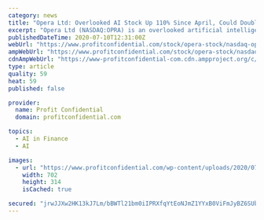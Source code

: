 ```yaml
---
category: news
title: "Opera Ltd: Overlooked AI Stock Up 110% Since April, Could Double Again"
excerpt: "Opera Ltd (NASDAQ:OPRA) is an overlooked artificial intelligence (AI) company that has been experiencing tremendous growth, with first-quarter revenue up 177%. OPRA stock is up 110% since April. Although the COVID-19 pandemic has created uncertainty,"
publishedDateTime: 2020-07-10T12:31:00Z
webUrl: "https://www.profitconfidential.com/stock/opera-stock/nasdaq-opra-overlooked-ai-stock-up/"
ampWebUrl: "https://www.profitconfidential.com/stock/opera-stock/nasdaq-opra-overlooked-ai-stock-up/amp/"
cdnAmpWebUrl: "https://www-profitconfidential-com.cdn.ampproject.org/c/s/www.profitconfidential.com/stock/opera-stock/nasdaq-opra-overlooked-ai-stock-up/amp/"
type: article
quality: 59
heat: 59
published: false

provider:
  name: Profit Confidential
  domain: profitconfidential.com

topics:
  - AI in Finance
  - AI

images:
  - url: "https://www.profitconfidential.com/wp-content/uploads/2020/07/OPRA_chart_070720.jpg"
    width: 702
    height: 314
    isCached: true

secured: "jrwJJXw2HK13kJ7Lm/bBWTl21bm0iIPRXfqYtEoNJmZ1YYxB0ViFmJyBZ6SUbmW6dBCFr0mhaT4MyAtkbK4jrXNwobLvOVNgZAGh9CQ9PwomnH9ICqE0ftN9LwWjoVR2gd+8BT2V2m1dgb16taDcXroavGir7GacYRcajIEiUjYgl1XAkbrOxpRLDTuszKxHLUv0pyM9+R8HXVyV19bECyI0PJti0aiux5FH2vAC5ZvZvqhW54IW+L2SdD62RnPDN8q2iRBc8uUFj7eTiisJQAZHfmJaDDtYKambh8dXuMACTFBP8iosGaHH523BYOIvq48Y+pf0W+3LCPCQgJK5Qw==;7zCLx1N5Sc1IxZaKhhklkA=="
---
```


